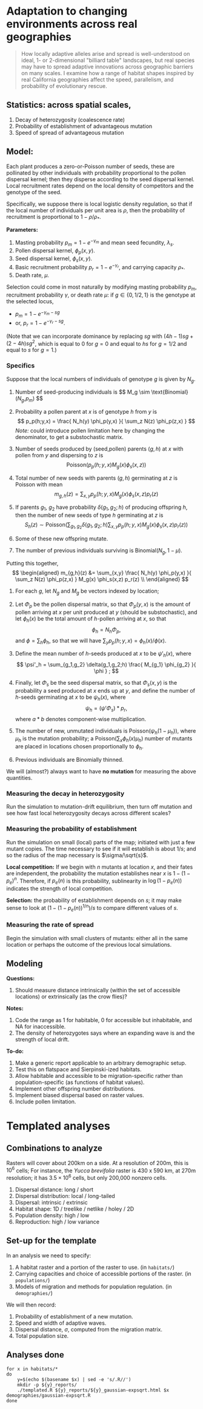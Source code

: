 # Adaptation to changing environments across real geographies

 
> How locally adaptive alleles arise and spread is well-understood on
> ideal, 1- or 2-dimensional "billiard table" landscapes,
> but real species may have to spread adaptive innovations across
> geographic barriers on many scales.  I examine how a range of habitat shapes
> inspired by real California geographies affect the speed, parallelism,
> and probability of evolutionary rescue.


## Statistics: across spatial scales,

1.  Decay of heterozygosity (coalescence rate)
2.  Probability of establishment of advantageous mutation
3.  Speed of spread of advantageous mutation


## Model:

Each plant produces a zero-or-Poisson number of seeds,
these are pollinated by other individuals with probability proportional to the pollen dispersal kernel;
then they disperse according to the seed dispersal kernel.
Local recruitment rates depend on the local density of competitors 
and the genotype of the seed.

Specifically, we suppose there is local logistic density regulation,
so that if the local number of individuals per unit area is $\rho$,
then the probability of recruitment is proportional to $1-\rho/\rho_{*}$.


**Parameters:**

1.  Masting probability $p_m=1-e^{-\gamma_m}$ and mean seed fecundity, $\lambda_s$.
2.  Pollen dispersal kernel, $\phi_p(x,y)$.
3.  Seed dispersal kernel, $\phi_s(x,y)$.
4.  Basic recruitment probability $p_r=1-e^{-\gamma_r}$, and carrying capacity $\rho_{*}$.
5.  Death rate, $\mu$.


Selection could come in most naturally
by modifying masting probability $p_m$, 
recruitment probability $\gamma$,
or death rate $\mu$:
if $g \in \{0,1/2,1\}$ is the genotype at the selected locus,

* $p_m = 1-e^{-\gamma_m - sg}$
* or, $p_r = 1-e^{-\gamma_r - sg}$.

(Note that we can incorporate dominance by replacing $sg$ with $(4h-1)sg + (2-4h)sg^2$,
which is equal to 0 for $g=0$ and equal to $hs$ for $g=1/2$ and equal to $s$ for $g=1$.)

### Specifics

Suppose that the local numbers of individuals of genotype $g$ is given by $N_g$.

1.  Number of seed-producing individuals is
    $$ M_g \sim \text{Binomial}($N_g$,$p_m$) $$

2.  Probability a pollen parent at $x$ is of genotype $h$ from $y$ is
    $$ p_p(h;y,x) = \frac{ N_h(y) \phi_p(y,x) }{ \sum_z N(z) \phi_p(z,x) } $$
    *Note:* could introduce pollen limitation here by changing the denominator, to get a substochastic matrix.

3.  Number of seeds produced by (seed,pollen) parents $(g,h)$ at $x$ with pollen from $y$ and dispersing to $z$ is
    $$ \text{Poisson}( p_p(h;y,x) M_g(x) \phi_s(x,z) ) $$

4.  Total number of new seeds with parents $(g,h)$ germinating at $z$ is Poisson with mean
    $$ m_{g,h}(z) = \sum_{x,y} p_p(h;y,x) M_g(x) \phi_s(x,z) p_r(z) $$

5.  If parents $g_1$, $g_2$ have probability $\delta(g_1,g_2;h)$ of producing offspring $h$,
    then the number of new seeds of type $h$ germinating at $z$ is 
    $$ S_h(z) \sim \text{Poisson}(\sum_{g_1,g_2} \delta(g_1,g_2;h) \sum_{x,y} p_p(h;y,x) M_g(x) \phi_s(x,z) p_r(z) ) $$

6.  Some of these new offspring mutate.

7.  The number of previous individuals surviving is Binomial$(N_g,1-\mu)$.

Putting this together, 
$$ \begin{aligned}
m_{g,h}(z) 
    &= \sum_{x,y} \frac{ N_h(y) \phi_p(y,x) }{ \sum_z N(z) \phi_p(z,x) } M_g(x) \phi_s(x,z) p_r(z)  \\
\end{aligned} $$

1.  For each $g$,
    let $N_g$ and $M_g$ be vectors indexed by location;

2.  Let $\Phi_p$ be the pollen dispersal matrix,
    so that $\Phi_p(y,x)$ is the amount of pollen arriving at $x$ per unit produced at $y$ (should be substochastic),
    and let $\phi_h(x)$ be the total amount of $h$-pollen arriving at $x$, so that
    $$\phi_h = N_h \Phi_p ,$$
    and $\phi = \sum_h \phi_h$,
    so that we will have $\sum_y p_p(h;y,x) = \phi_h(x)/\phi(x)$.

3.  Define the mean number of $h$-seeds produced at $x$ to be $\psi'_h(x)$, where
    $$ \psi'_h = \sum_{g_1,g_2} \delta(g_1,g_2;h) \frac{ M_{g_1} \phi_{g_2} }{ \phi } ; $$

4.  Finally, let $\Phi_s$ be the seed dispersal matrix,
    so that $\Phi_s(x,y)$ is the probability a seed produced at $x$ ends up at $y$,
    and define the number of $h$-seeds germinating at $x$ to be $\psi_h(x)$, where
    $$ \psi_h = (\psi' \Phi_s) * p_r , $$
    where $a*b$ denotes component-wise multiplication.

5.  The number of new, unmutated individuals is Poisson($\psi_h (1-\mu_h)$), where $\mu_h$ is the mutation probability;
    a Poisson($\sum_x \phi_h(x) \mu_h$) number of mutants are placed in locations chosen proportionally to $\phi_h$.

6.  Previous individuals are Binomially thinned.


We will (almost?) always want to have **no mutation**
for measuring the above quantities.


### Measuring the decay in heterozygosity

Run the simulation to mutation-drift equilibrium,
then turn off mutation and see how fast local heterozygosity decays
across different scales?


### Measuring the probability of establishment

Run the simulation on small (local) parts of the map;
initiated with just a few mutant copies.
The time necessary to see if it will establish is about $1/s$;
and so the radius of the map necessary is $\sigma/\sqrt{s}$.

**Local competition:**
If we begin with $n$ mutants at location $x$,
and their fates are independent,
the probability the mutation establishes near $x$ is $1-(1-p_e)^n$.
Therefore, if $p_e(n)$ is this probability,
sublinearity in $\log(1-p_e(n))$ indicates the strength of local competition.

**Selection:** 
the probability of establishment depends on $s$;
it may make sense to look at $(1-(1-p_e(n))^{1/n})/s$ 
to compare different values of $s$.



### Measuring the rate of spread

Begin the simulation with small clusters of mutants:
either all in the same location
or perhaps the outcome of the previous local simulations.



## Modeling


**Questions:**

1.  Should measure distance intrinsically (within the set of accessible locations) or extrinsically (as the crow flies)?


**Notes:**

1.  Code the range as 1 for habitable, 0 for accessible but inhabitable, and NA for inaccessible.
2.  The density of heterozygotes says where an expanding wave is and the strength of local drift.

**To-do:**

1.  Make a generic report applicable to an arbitrary demographic setup.
2.  Test this on flatspace and Sierpinski-ized habitats.
3.  Allow habitable and accessible to be migration-specific rather than population-specific (as functions of habitat values).
4.  Implement other offspring number distributions.
5.  Implement biased dispersal based on raster values.
6.  Include pollen limitation.

# Templated analyses

## Combinations to analyze

Rasters will cover about 200km on a side.
At a resolution of 200m, this is $10^6$ cells;
For instance, the *Yucca brevifolia* raster is 430 x 590 km, at 270m resolution;
it has $3.5\times10^6$ cells, but only 200,000 nonzero cells.

1.  Dispersal distance: long / short
2.  Dispersal distribution: local / long-tailed
3.  Dispersal: intrinsic / extrinsic
4.  Habitat shape: 1D / treelike / netlike / holey / 2D
5.  Population density: high / low
6.  Reproduction: high / low variance


## Set-up for the template

In an analysis we need to specify:

1.  A habitat raster and a portion of the raster to use. (in `habitats/`)
2.  Carrying capacities and choice of accessible portions of the raster. (in `populations/`)
2.  Models of migration and methods for population regulation. (in `demographies/`)


We will then record:

1.  Probability of establishment of a new mutation.
2.  Speed and width of adaptive waves.
3.  Dispersal distance, $\sigma$, computed from the migration matrix.
4.  Total population size.


## Analyses done

```
for x in habitats/* 
do 
    y=$(echo $(basename $x) | sed -e 's/.R//') 
    mkdir -p ${y}_reports/
    ./templated.R ${y}_reports/${y}_gaussian-expsqrt.html $x demographies/gaussian-expsqrt.R 
done
```
